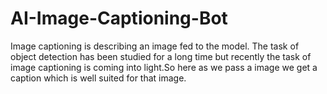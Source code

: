 # AI-Image-Captioning-Bot
Image captioning is describing an image fed to the model. The task of object detection has been studied for a long time but recently the task of image captioning is coming into light.So here as we pass a image we get a caption which is well suited for that image.
